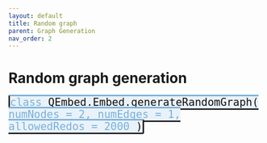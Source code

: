 ```yaml
---
layout: default
title: Random graph
parent: Graph Generation
nav_order: 2
---
```


# Random graph generation

<p style="text-align: left;">
<span style="color: #111111; background-color: #e9f2f9; border-style: solid; border-color: #26252a; border-top-color: #79afda; border-radius: 0.15em; font-family: Monospace; font-size: 1.5em;">
 	<span style = "color: #79afda;"> class </span>
	QEmbed.Embed.generateRandomGraph(
	<span style = "color: #79afda;"> numNodes = 2, numEdges = 1, allowedRedos = 2000 </span>
	)
</span>
</p>

